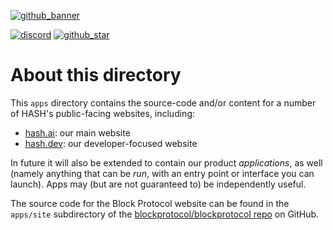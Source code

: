 [github_banner]: https://hash.dev/?utm_medium=organic&utm_source=github_readme_hash-repo_apps
[github_star]: https://github.com/hashintel/hash/tree/main/apps#
[discord]: https://hash.ai/discord?utm_medium=organic&utm_source=github_readme_hash-repo_apps

[![github_banner](https://hash.ai/cdn-cgi/imagedelivery/EipKtqu98OotgfhvKf6Eew/01e2b813-d046-4b70-cc4e-eb2f1ead6900/github)][github_banner]

[![discord](https://img.shields.io/discord/840573247803097118)][discord] [![github_star](https://img.shields.io/github/stars/hashintel/hash?label=Star%20on%20GitHub&style=social)][github_star]

# About this directory

This `apps` directory contains the source-code and/or content for a number of HASH's public-facing websites, including:

- [hash.ai](https://hash.ai/): our main website
- [hash.dev](https://hash.dev/): our developer-focused website

In future it will also be extended to contain our product _applications_, as well (namely anything that can be _run_, with an
entry point or interface you can launch). Apps may (but are not guaranteed to) be independently useful.

The source code for the Block Protocol website can be found in the `apps/site` subdirectory of the [blockprotocol/blockprotocol repo](https://github.com/blockprotocol/blockprotocol/tree/main/apps/site) on GitHub.
